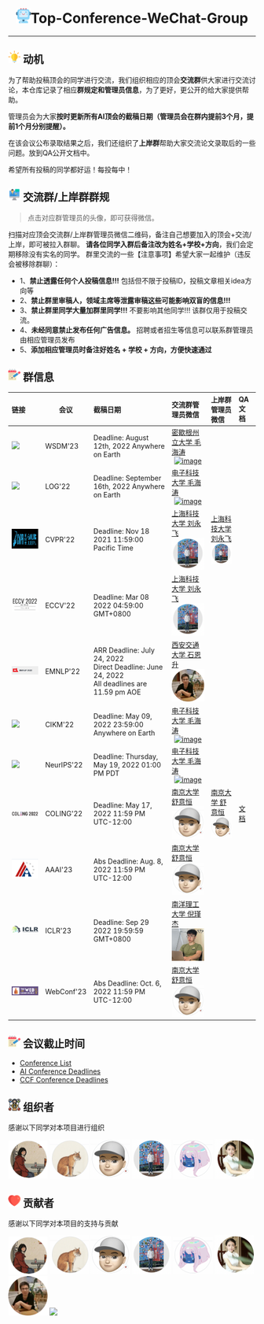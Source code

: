<p align="center">
<h1 align="center"> <img src="./imgs/icon/ai.png" width="30" />Top-Conference-WeChat-Group</h1>
</p>

---

## <img src="./imgs/icon/motivation.png" width="25" /> 动机

为了帮助投稿顶会的同学进行交流，我们组织相应的顶会**交流群**供大家进行交流讨论，本仓库记录了相应**群规定和管理员信息**，为了更好，更公开的给大家提供帮助。

管理员会为大家**按时更新所有AI顶会的截稿日期（管理员会在群内提前3个月，提前1个月分别提醒）。**

在该会议公布录取结果之后，我们还组织了**上岸群**帮助大家交流论文录取后的一些问题。放到QA公开文档中。

希望所有投稿的同学都好运！每投每中！

## <img src="./imgs/icon/intro.png" width="25" /> 交流群/上岸群群规

> 点击对应群管理员的头像，即可获得微信。

扫描对应顶会交流群/上岸群管理员微信二维码，备注自己想要加入的顶会+交流/上岸，即可被拉入群聊。
**请各位同学入群后备注改为姓名+学校+方向**，我们会定期移除没有实名的同学。
群里交流的一些【注意事项】希望大家一起维护（违反会被移除群聊）：

- 1、**禁止透露任何个人投稿信息!!!** 包括但不限于投稿ID，投稿文章相关idea方向等
- 2、**禁止群里审稿人，领域主席等泄露审稿这些可能影响双盲的信息!!!**
- 3、**禁止群里同学大量加群里同学!!!** 不要影响其他同学!!! 该群仅用于投稿交流。
- 4、**未经同意禁止发布任何广告信息。** 招聘或者招生等信息可以联系群管理员由相应管理员发布
- 5、**添加相应管理员时备注好姓名 + 学校 + 方向，方便快速通过**

## <img src="./imgs/icon/notes.png" width="25" /> 群信息

| **链接**                                                     | **会议**    | **截稿日期**                                                 | **交流群管理员微信**                                         | **上岸群管理员微信**                                         | **QA文档**                                                   |
| :----------------------------------------------------------- | ----------- | :----------------------------------------------------------- | :----------------------------------------------------------- | :----------------------------------------------------------- | :----------------------------------------------------------- |
| <a href="https://www.wsdm-conference.org/2023/"><img src="https://www.wsdm-conference.org/2023/sites/default/files/styles/max_1300x1300/public/2022-05/banner-wsdm-2023_dates.png?itok=3RamtEJO"  width="170" /></a> | WSDM'23     | Deadline: August 12th, 2022 Anywhere on Earth             | <a href="https://pica.zhimg.com/80/v2-44bef2b640d9ae21d8f317bfa007e570_720w.jpeg"> 密歇根州立大学 毛海涛  <div align="center"> <img src="https://pic1.zhimg.com/80/v2-d445b1affd7d3fa4ffb9d40b7e3bc854_720w.png" alt="image" width="80" /> </div> </a> |                                                              |                                                              |
| <a href="https://logconference.github.io/"><img src="https://logconference.github.io/media/logo_conf_below_512_512_hu0b3b5122a793f6cbe7d94790c745769e_24489_1200x0_resize_lanczos_3.png"  width="170" /></a> | LOG'22     | Deadline: September 16th, 2022 Anywhere on Earth             | <a href="https://pica.zhimg.com/80/v2-44bef2b640d9ae21d8f317bfa007e570_720w.jpeg"> 电子科技大学 毛海涛  <div align="center"> <img src="https://pic1.zhimg.com/80/v2-d445b1affd7d3fa4ffb9d40b7e3bc854_720w.png" alt="image" width="80" /> </div> </a> |                                                              |                                                              |
| <a href="https://cvpr2022.thecvf.com/"><img src="./imgs/cover/cvpr22.png"  width="170" height="40"/></a> | CVPR'22    | Deadline: Nov 18 2021 11:59:00 Pacific Time                  | <a href="https://github.com/MLNLP-World/Top-Conference-WeChat-Group/blob/main/imgs/weixin/yongfei.png"> 上海科技大学 刘永飞  <div align="center"> <img src="./imgs/profile/yongfei.png" alt="image" width="80" /> </div> </a> | <a href="https://github.com/MLNLP-World/Top-Conference-WeChat-Group/blob/main/imgs/weixin/yongfei.png"> 上海科技大学 刘永飞  <div align="center"> <img src="./imgs/profile/yongfei.png" alt="image" width="80" /> </div> </a> |                                                              |
| <a href="https://eccv2022.ecva.net/"><img src="./imgs/cover/01.png"  width="170" /></a> | ECCV'22    | Deadline: Mar 08 2022 04:59:00 GMT+0800                      | <a href="https://github.com/MLNLP-World/Top-Conference-WeChat-Group/blob/main/imgs/weixin/yongfei.png"> 上海科技大学 刘永飞  <div align="center"> <img src="./imgs/profile/yongfei.png" alt="image" width="80" /> </div> </a> |                                                              |                                                              |
| <a href="https://2022.emnlp.org"><img src="./imgs/cover/EMNLP22.png"  width="170" /></a> | EMNLP'22   | ARR Deadline: July 24, 2022<br /> Direct  Deadline: June 24, 2022<br /> All deadlines are 11.59 pm  AOE | <a href="https://github.com/MLNLP-World/Top-Conference-WeChat-Group/blob/main/imgs/weixin/ensheng.png"> 西安交通大学 石恩升  <div align="center"> <img src="./imgs/profile/ensheng.png" alt="image" width="80" /> </div> </a> |                                                              |                                                              |
| <a href="https://www.cikm2022.org//"><img src="https://pic1.zhimg.com/80/v2-366d481aa8fe0840f3f43939efdc6107_720w.png"  width="170" /></a> | CIKM'22    | Deadline: May 09, 2022 23:59:00 Anywhere on Earth            | <a href="https://pica.zhimg.com/80/v2-44bef2b640d9ae21d8f317bfa007e570_720w.jpeg"> 电子科技大学 毛海涛  <div align="center"> <img src="https://pic1.zhimg.com/80/v2-d445b1affd7d3fa4ffb9d40b7e3bc854_720w.png" alt="image" width="80" /> </div> </a> |                                                              |                                                              |
| <a href="https://nips.cc/Conferences/2022"><img src="https://pica.zhimg.com/80/v2-f51826a7fa12554e2d21fc427b25b9a8_720w.png"  width="170" /></a> | NeurIPS'22 | Deadline: Thursday, May 19, 2022 01:00 PM PDT                | <a href="https://pica.zhimg.com/80/v2-44bef2b640d9ae21d8f317bfa007e570_720w.jpeg"> 电子科技大学 毛海涛  <div align="center"> <img src="https://pic1.zhimg.com/80/v2-d445b1affd7d3fa4ffb9d40b7e3bc854_720w.png" alt="image" width="80" /> </div> </a> |                                                              |                                                              |
| <a href="https://coling2022.org/"><img src="./imgs/cover/COLING22.png" width="170" /></a> | COLING'22  | Deadline: May 17, 2022 11:59 PM UTC-12:00                    | <a href="https://github.com/MLNLP-World/Top-Conference-WeChat-Group/blob/main/imgs/weixin/yiheng.jpg "> 南京大学 舒意恒 <div align="center"> <img src="./imgs/profile/yiheng.png" alt="image" width="80"></div> </a> |  <a href="https://github.com/MLNLP-World/Top-Conference-WeChat-Group/blob/main/imgs/weixin/yiheng.jpg "> 南京大学 舒意恒 <div align="center"> <img src="./imgs/profile/yiheng.png" alt="image" width="80"></div> </a>  | <a href="https://docs.qq.com/doc/DVk1CTk11YnFBSkx3?u=5b6b4c72b14f4bf3938c5b94c8673e7f"> 文档</a> |
| <a href="https://aaai.org/Conferences/AAAI-23/"><img src="./imgs/cover/AAAI23.png" width="170" /></a> | AAAI'23    | Abs Deadline: Aug. 8, 2022 11:59 PM UTC-12:00                | <a href="https://github.com/MLNLP-World/Top-Conference-WeChat-Group/blob/main/imgs/weixin/yiheng.jpg "> 南京大学 舒意恒 <div align="center"> <img src="./imgs/profile/yiheng.png" alt="image" width="80"></div> </a> |                                                              |                                                              |
| <a href="https://iclr.cc/Conferences/2023"><img src="./imgs/cover/ICLR-logo.png" width="170" /></a> | ICLR'23    | Deadline: Sep 29 2022 19:59:59 GMT+0800                | <a href="https://github.com/MLNLP-World/Top-Conference-WeChat-Group/blob/main/imgs/weixin/jinjie.jpg "> 南洋理工大学 倪瑾杰 <div align="center"> <img src="./imgs/profile/jinjieicon.jpg" alt="image" width="80"></div> </a> |                                                              |                                                              |
| <a href="https://www2023.thewebconf.org/"><img src="./imgs/cover/web_conf.png" width="170" /></a> | WebConf'23    | Abs Deadline: Oct. 6, 2022 11:59 PM UTC-12:00                | <a href="https://github.com/MLNLP-World/Top-Conference-WeChat-Group/blob/main/imgs/weixin/yiheng.jpg "> 南京大学 舒意恒 <div align="center"> <img src="./imgs/profile/yiheng.png" alt="image" width="80"></div> </a> |                                                              |           



## <img src="./imgs/icon/notes.png" width="25" /> 会议截止时间

- [Conference List](http://www.conferencelist.info/upcoming.html)
- [AI Conference Deadlines](https://aideadlin.es/?sub=ML,CV,CG,NLP,RO,SP,DM)
- [CCF Conference Deadlines](https://ccfddl.github.io)

## <img src="./imgs/icon/organizer.png" width="25" /> 组织者

感谢以下同学对本项目进行组织

<a href="https://github.com/kokolerk"><img src="./imgs/profile/jiaqi.png"  width="80" /></a>
<a href="https://github.com/liucongg"><img src="./imgs/profile/logCong.png"  width="80" /></a>
<a href="https://yihengshu.github.io"><img src="./imgs/profile/yiheng.png"  width="80" /></a>
<a href="https://scholar.google.com/citations?user=XVYKjDkAAAAJ&hl=en">  <img src="./imgs/profile/yongfei.png"  width="80" /></a>
<a href="https://github.com/mathgirl796"> <img src="./imgs/profile/aduan.png"  width="80" /></a>
<a href="https://scholar.google.com/citations?user=pU8oCuIAAAAJ&hl=zh-CN"> <img src="./imgs/profile/leishen.png"  width="80" /></a>

## <img src="./imgs/icon/heart.png" width="25" /> 贡献者

感谢以下同学对本项目的支持与贡献

<a href="https://github.com/kokolerk"><img src="./imgs/profile/jiaqi.png"  width="80" /></a>
<a href="https://github.com/liucongg"><img src="./imgs/profile/logCong.png"  width="80" /></a>
<a href="https://yihengshu.github.io">  <img src="./imgs/profile/yiheng.png"  width="80" /></a>
<a href="https://scholar.google.com/citations?user=XVYKjDkAAAAJ&hl=en">  <img src="./imgs/profile/yongfei.png"  width="80" /></a>
<a href="https://github.com/mathgirl796"> <img src="./imgs/profile/aduan.png"  width="80" /></a>
<a href="https://scholar.google.com/citations?user=pU8oCuIAAAAJ&hl=zh-CN"> <img src="./imgs/profile/leishen.png"  width="80" /></a>
<a href="https://enshengshi.github.io">  <img src="./imgs/profile/ensheng.png"  width="80" /></a>
<a href="https://huanhuqueyue.github.io/personal-page/me/"> <img src="https://pic1.zhimg.com/80/v2-d445b1affd7d3fa4ffb9d40b7e3bc854_720w.png"  width="80" /></a>